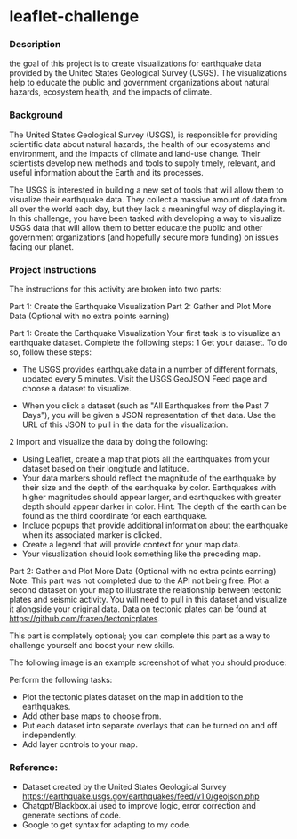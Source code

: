 # leaflet-challenge

### Description
the goal of this project is to create visualizations for earthquake data provided by the United States Geological Survey (USGS). The visualizations help to educate the public and government organizations about natural hazards, ecosystem health, and the impacts of climate.

### Background
The United States Geological Survey (USGS), is responsible for providing scientific data about natural hazards, the health of our ecosystems and environment, and the impacts of climate and land-use change. Their scientists develop new methods and tools to supply timely, relevant, and useful information about the Earth and its processes.

The USGS is interested in building a new set of tools that will allow them to visualize their earthquake data. They collect a massive amount of data from all over the world each day, but they lack a meaningful way of displaying it. In this challenge, you have been tasked with developing a way to visualize USGS data that will allow them to better educate the public and other government organizations (and hopefully secure more funding) on issues facing our planet.

### Project Instructions
The instructions for this activity are broken into two parts:

Part 1: Create the Earthquake Visualization
Part 2: Gather and Plot More Data (Optional with no extra points earning)

Part 1: Create the Earthquake Visualization
Your first task is to visualize an earthquake dataset. Complete the following steps:
1 Get your dataset. To do so, follow these steps:

- The USGS provides earthquake data in a number of different formats, updated every 5 minutes. Visit the USGS GeoJSON Feed page and choose a dataset to visualize.

- When you click a dataset (such as "All Earthquakes from the Past 7 Days"), you will be given a JSON representation of that data. Use the URL of this JSON to pull in the data for the visualization.

2 Import and visualize the data by doing the following:

- Using Leaflet, create a map that plots all the earthquakes from your dataset based on their longitude and latitude.
- Your data markers should reflect the magnitude of the earthquake by their size and the depth of the earthquake by color. Earthquakes with higher magnitudes should appear larger, and earthquakes with greater depth should appear darker in color.
Hint: The depth of the earth can be found as the third coordinate for each earthquake.
- Include popups that provide additional information about the earthquake when its associated marker is clicked.
- Create a legend that will provide context for your map data.
- Your visualization should look something like the preceding map.

Part 2: Gather and Plot More Data (Optional with no extra points earning)
Note: This part was not completed due to the API not being free.
Plot a second dataset on your map to illustrate the relationship between tectonic plates and seismic activity. You will need to pull in this dataset and visualize it alongside your original data. Data on tectonic plates can be found at https://github.com/fraxen/tectonicplates.

This part is completely optional; you can complete this part as a way to challenge yourself and boost your new skills.

The following image is an example screenshot of what you should produce:

Perform the following tasks:
- Plot the tectonic plates dataset on the map in addition to the earthquakes.
- Add other base maps to choose from.
- Put each dataset into separate overlays that can be turned on and off independently.
- Add layer controls to your map.

### Reference:
- Dataset created by the United States Geological Survey <https://earthquake.usgs.gov/earthquakes/feed/v1.0/geojson.php>
- Chatgpt/Blackbox.ai used to improve logic, error correction and generate sections of code.
- Google to get syntax for adapting to my code.
